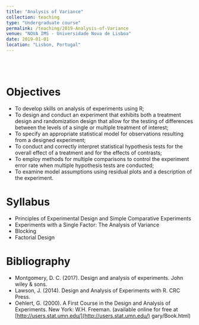 ```yaml
---
title: "Analysis of Variance"
collection: teaching
type: "Undergraduate course"
permalink: /teaching/2019-Analysis-of-Variance
venue: "NOVA IMS - Universidade Nova de Lisboa"
date: 2019-01-01
location: "Lisbon, Portugal"
---
```

<br/><br/>

Objectives
======
* To develop skills on analysis of experiments using R;
* To design and conduct an experiment that exhibits both a treatment design and randomization design that allow for the testing of differences between the levels of a single or multiple treatment of interest;
* To specify an appropriate statistical model for observations resulting from a designed experiment;
* To conduct and correctly interpret statistical hypothesis tests for the overall effect of a treatment and for the effects of contrasts;
* To employ methods for multiple comparisons to control the experiment error rate when multiple hypothesis tests are conducted;
* To examine model assumptions using residual plots and a description of the experiment.

Syllabus
======
* Principles of Experimental Design and Simple Comparative Experiments
* Experiments with a Single Factor: The Analysis of Variance
* Blocking
* Factorial Design


Bibliography
======
* Montgomery, D. C. (2017). Design and analysis of experiments. John wiley & sons.
* Lawson, J. (2014). Design and Analysis of Experiments with R. CRC Press.
* Oehlert, G. (2000). A First Course in the Design and Analysis of Experiments. New York: W.H. Freeman. (available online for free at [http://users.stat.umn.edu/](http://users.stat.umn.edu/) gary/Book.html)

